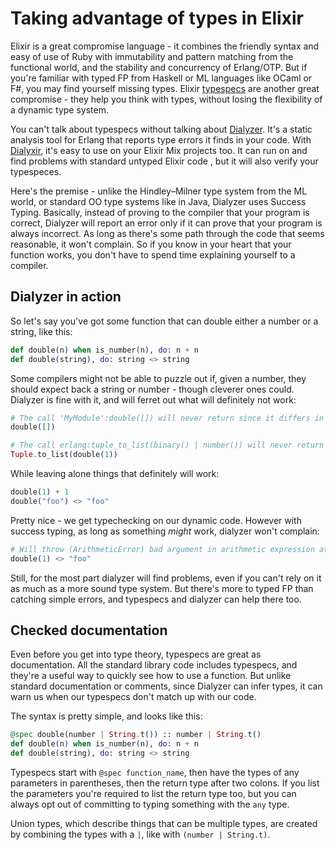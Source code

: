 # Taking advantage of types in Elixir

Elixir is a great compromise language - it combines the friendly syntax and easy
of use of Ruby with immutability and pattern matching from the functional world,
and the stability and concurrency of Erlang/OTP. But if you're familiar with
typed FP from Haskell or ML languages like OCaml or F#, you may find yourself
missing types. Elixir [typespecs](https://hexdocs.pm/elixir/typespecs.html) are
another great compromise - they help you think with types, without losing the
flexibility of a dynamic type system.

You can't talk about typespecs without talking about
[Dialyzer](http://erlang.org/doc/man/dialyzer.html). It's a static analysis tool
for Erlang that reports type errors it finds in your code. With
[Dialyxir](https://github.com/jeremyjh/dialyxir), it's easy to use on your
Elixir Mix projects too. It can run on and find problems with standard untyped
Elixir code , but it will also verify your typespeces.

Here's the premise - unlike the Hindley–Milner type system from the ML world, or
standard OO type systems like in Java, Dialyzer uses Success Typing. Basically,
instead of proving to the compiler that your program is correct, Dialyzer will
report an error only if it can prove that your program is always incorrect. As
long as there's some path through the code that seems reasonable, it won't
complain. So if you know in your heart that your function works, you don't have
to spend time explaining yourself to a compiler.

## Dialyzer in action

So let's say you've got some function that can double either a number or a
string, like this:

```elixir
def double(n) when is_number(n), do: n + n
def double(string), do: string <> string
```

Some compilers might not be able to puzzle out if, given a number, they should
expect back a string or number - though cleverer ones could. Dialyzer is fine
with it, and will ferret out what will definitely not work:

```elixir
# The call 'MyModule':double([]) will never return since it differs in the 1st argument from the success typing arguments: (binary() | number()
double([])

# The call erlang:tuple_to_list(binary() | number()) will never return since it differs in the 1st argument from the success typing arguments: (tuple())
Tuple.to_list(double(1))
```

While leaving alone things that definitely will work:

```elixir
double(1) + 1
double("foo") <> "foo"
```

Pretty nice - we get typechecking on our dynamic code. However with success
typing, as long as something _might_ work, dialyzer won't complain:

```elixir
# Will throw (ArithmeticError) bad argument in arithmetic expression at runtime
double(1) <> "foo"
```

Still, for the most part dialyzer will find problems, even if you can't rely on
it as much as a more sound type system. But there's more to typed FP than
catching simple errors, and typespecs and dialyzer can help there too.

## Checked documentation

Even before you get into type theory, typespecs are great as documentation. All
the standard library code includes typespecs, and they're a useful way to
quickly see how to use a function. But unlike standard documentation or
comments, since Dialyzer can infer types, it can warn us when our typespecs
don't match up with our code.

The syntax is pretty simple, and looks like this:

```elixir
@spec double(number | String.t()) :: number | String.t()
def double(n) when is_number(n), do: n + n
def double(string), do: string <> string
```

Typespecs start with `@spec function_name`, then have the types of any
parameters in parentheses, then the return type after two colons. If you list
the parameters you're required to list the return type too, but you can always
opt out of committing to typing something with the `any` type.

Union types, which describe things that can be multiple types, are created by combining the types with a `|`, like with `(number | String.t)`.
